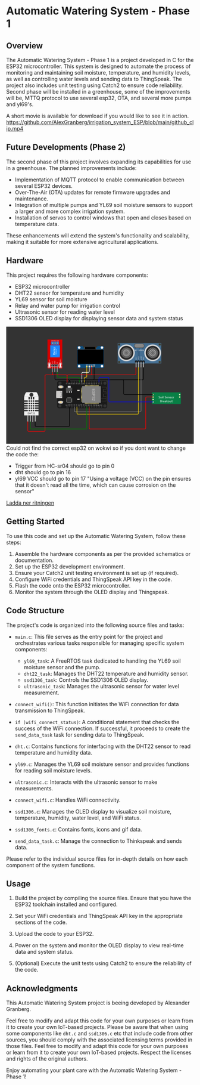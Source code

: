 
# Automatic Watering System - Phase 1

## Overview
The Automatic Watering System - Phase 1 is a project developed in C for the ESP32 microcontroller. This system is designed to automate the process of monitoring and maintaining soil moisture, temperature, and humidity levels, as well as controlling water levels and sending data to ThingSpeak. The project also includes unit testing using Catch2 to ensure code reliability.
Second phase will be installed in a greenhouse, some of the improvements will be, MTTQ protocol to use several esp32, OTA, and several more pumps and yl69's. 

A short movie is available for download if you would like to see it in action.
https://github.com/AlexGranberg/irrigation_system_ESP/blob/main/github_clip.mp4

## Future Developments (Phase 2)
The second phase of this project involves expanding its capabilities for use in a greenhouse. The planned improvements include:

- Implementation of MQTT protocol to enable communication between several ESP32 devices.
- Over-The-Air (OTA) updates for remote firmware upgrades and maintenance.
- Integration of multiple pumps and YL69 soil moisture sensors to support a larger and more complex irrigation system.
- Installation of servos to control windows that open and closes based on temperature data.

These enhancements will extend the system's functionality and scalability, making it suitable for more extensive agricultural applications.

## Hardware
This project requires the following hardware components:
- ESP32 microcontroller
- DHT22 sensor for temperature and humidity
- YL69 sensor for soil moisture
- Relay and water pump for irrigation control
- Ultrasonic sensor for reading water level
- SSD1306 OLED display for displaying sensor data and system status

![Project Hardware](schematics.png)
Could not find the correct esp32 on wokwi so if you dont want to change the code the:
- Trigger from HC-sr04 should go to pin 0
- dht should go to pin 16
- yl69 VCC should go to pin 17 "Using a voltage (VCC) on the pin ensures that it doesn't read all the time, which can cause corrosion on the sensor"

[Ladda ner ritningen](irrigation_system.pdf)

## Getting Started
To use this code and set up the Automatic Watering System, follow these steps:
1. Assemble the hardware components as per the provided schematics or documentation.
2. Set up the ESP32 development environment.
3. Ensure your Catch2 unit testing environment is set up (if required).
4. Configure WiFi credentials and ThingSpeak API key in the code.
5. Flash the code onto the ESP32 microcontroller.
6. Monitor the system through the OLED display and Thingspeak.

## Code Structure

The project's code is organized into the following source files and tasks:

- `main.c`: This file serves as the entry point for the project and orchestrates various tasks responsible for managing specific system components:

    - `yl69_task`: A FreeRTOS task dedicated to handling the YL69 soil moisture sensor and the pump.
    - `dht22_task`: Manages the DHT22 temperature and humidity sensor.
    - `ssd1306_task`: Controls the SSD1306 OLED display.
    - `ultrasonic_task`: Manages the ultrasonic sensor for water level measurement.

- `connect_wifi()`: This function initiates the WiFi connection for data transmission to ThingSpeak.

- `if (wifi_connect_status)`: A conditional statement that checks the success of the WiFi connection. If successful, it proceeds to create the `send_data_task` task for sending data to ThingSpeak.

- `dht.c`: Contains functions for interfacing with the DHT22 sensor to read temperature and humidity data.

- `yl69.c`: Manages the YL69 soil moisture sensor and provides functions for reading soil moisture levels.

- `ultrasonic.c`: Interacts with the ultrasonic sensor to make measurements.

- `connect_wifi.c`: Handles WiFi connectivity.

- `ssd1306.c`: Manages the OLED display to visualize soil moisture, temperature, humidity, water level, and WiFi status.

- `ssd1306_fonts.c`: Contains fonts, icons and gif data.

- `send_data_task.c`: Manage the connection to Thinkspeak and sends data.

Please refer to the individual source files for in-depth details on how each component of the system functions.

## Usage
1. Build the project by compiling the source files. Ensure that you have the ESP32 toolchain installed and configured.

2. Set your WiFi credentials and ThingSpeak API key in the appropriate sections of the code.

3. Upload the code to your ESP32.

4. Power on the system and monitor the OLED display to view real-time data and system status.

5. (Optional) Execute the unit tests using Catch2 to ensure the reliability of the code.

## Acknowledgments
This Automatic Watering System project is beeing developed by Alexander Granberg.

Feel free to modify and adapt this code for your own purposes or learn from it to create your own IoT-based projects.
Please be aware that when using some components like `dht.c` and `ssd1306.c` etc that include code from other sources, you should comply with the associated licensing terms provided in those files. Feel free to modify and adapt this code for your own purposes or learn from it to create your own IoT-based projects. Respect the licenses and rights of the original authors.

Enjoy automating your plant care with the Automatic Watering System - Phase 1!
